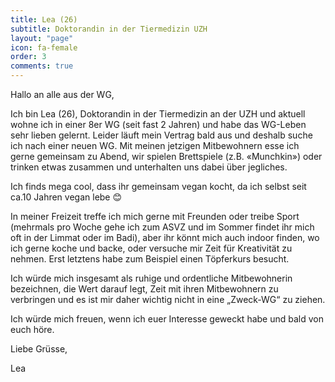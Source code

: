 ```yaml
---
title: Lea (26)
subtitle: Doktorandin in der Tiermedizin UZH
layout: "page"
icon: fa-female
order: 3
comments: true
---
```


Hallo an alle aus der WG,



Ich bin Lea (26), Doktorandin in der Tiermedizin an der UZH und aktuell wohne ich in einer 8er WG (seit fast 2 Jahren) und habe das WG-Leben sehr lieben gelernt. Leider läuft mein Vertrag bald aus und deshalb suche ich nach einer neuen WG. Mit meinen jetzigen Mitbewohnern esse ich gerne gemeinsam zu Abend, wir spielen Brettspiele (z.B. «Munchkin») oder trinken etwas zusammen und unterhalten uns dabei über jegliches.

Ich finds mega cool, dass ihr gemeinsam vegan kocht, da ich selbst seit ca.10 Jahren vegan lebe 😊

In meiner Freizeit treffe ich mich gerne mit Freunden oder treibe Sport (mehrmals pro Woche gehe ich zum ASVZ und im Sommer findet ihr mich oft in der Limmat oder im Badi), aber ihr könnt mich auch indoor finden, wo ich gerne koche und backe, oder versuche mir Zeit für Kreativität zu nehmen. Erst letztens habe zum Beispiel einen Töpferkurs besucht.



Ich würde mich insgesamt als ruhige und ordentliche Mitbewohnerin bezeichnen, die Wert darauf legt, Zeit mit ihren Mitbewohnern zu verbringen und es ist mir daher wichtig nicht in eine „Zweck-WG“ zu ziehen.



Ich würde mich freuen, wenn ich euer Interesse geweckt habe und bald von euch höre.



Liebe Grüsse,

Lea